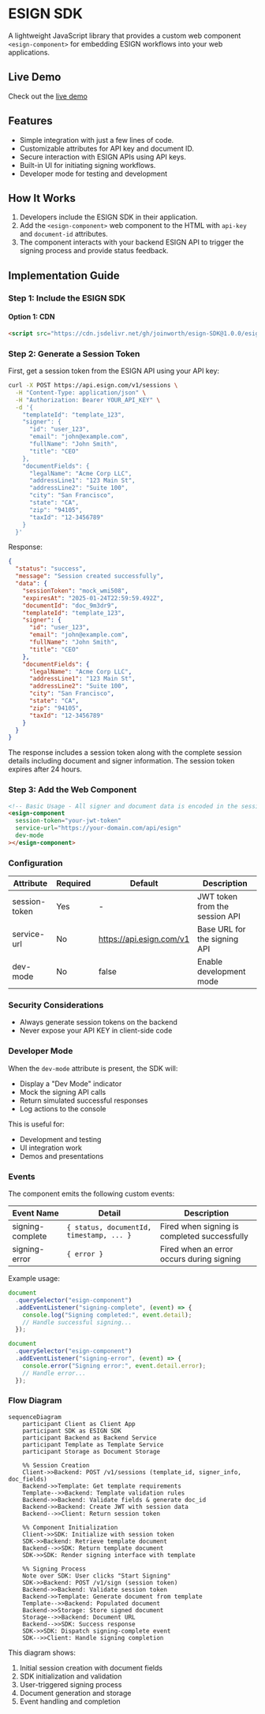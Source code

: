 # ESIGN SDK

A lightweight JavaScript library that provides a custom web component `<esign-component>` for embedding ESIGN workflows into your web applications.

## Live Demo

Check out the [live demo](https://joinworth.github.io/esign-SDK/example.html)

## Features

- Simple integration with just a few lines of code.
- Customizable attributes for API key and document ID.
- Secure interaction with ESIGN APIs using API keys.
- Built-in UI for initiating signing workflows.
- Developer mode for testing and development

## How It Works

1. Developers include the ESIGN SDK in their application.
2. Add the `<esign-component>` web component to the HTML with `api-key` and `document-id` attributes.
3. The component interacts with your backend ESIGN API to trigger the signing process and provide status feedback.

## Implementation Guide

### Step 1: Include the ESIGN SDK

#### Option 1: CDN

```html
<script src="https://cdn.jsdelivr.net/gh/joinworth/esign-SDK@1.0.0/esign-sdk.js"></script>
```

### Step 2: Generate a Session Token

First, get a session token from the ESIGN API using your API key:

```bash
curl -X POST https://api.esign.com/v1/sessions \
  -H "Content-Type: application/json" \
  -H "Authorization: Bearer YOUR_API_KEY" \
  -d '{
    "templateId": "template_123",
    "signer": {
      "id": "user_123",
      "email": "john@example.com",
      "fullName": "John Smith",
      "title": "CEO"
    },
    "documentFields": {
      "legalName": "Acme Corp LLC",
      "addressLine1": "123 Main St",
      "addressLine2": "Suite 100",
      "city": "San Francisco",
      "state": "CA",
      "zip": "94105",
      "taxId": "12-3456789"
    }
  }'
```

Response:

```json
{
  "status": "success",
  "message": "Session created successfully",
  "data": {
    "sessionToken": "mock_wmi508",
    "expiresAt": "2025-01-24T22:59:59.492Z",
    "documentId": "doc_9m3dr9",
    "templateId": "template_123",
    "signer": {
      "id": "user_123",
      "email": "john@example.com",
      "fullName": "John Smith",
      "title": "CEO"
    },
    "documentFields": {
      "legalName": "Acme Corp LLC",
      "addressLine1": "123 Main St",
      "addressLine2": "Suite 100",
      "city": "San Francisco",
      "state": "CA",
      "zip": "94105",
      "taxId": "12-3456789"
    }
  }
}
```

The response includes a session token along with the complete session details including document and signer information. The session token expires after 24 hours.

### Step 3: Add the Web Component

```html
<!-- Basic Usage - All signer and document data is encoded in the session token -->
<esign-component
  session-token="your-jwt-token"
  service-url="https://your-domain.com/api/esign"
  dev-mode
></esign-component>
```

### Configuration

| Attribute     | Required | Default                  | Description                    |
| ------------- | -------- | ------------------------ | ------------------------------ |
| session-token | Yes      | -                        | JWT token from the session API |
| service-url   | No       | https://api.esign.com/v1 | Base URL for the signing API   |
| dev-mode      | No       | false                    | Enable development mode        |

### Security Considerations

- Always generate session tokens on the backend
- Never expose your API KEY in client-side code

### Developer Mode

When the `dev-mode` attribute is present, the SDK will:

- Display a "Dev Mode" indicator
- Mock the signing API calls
- Return simulated successful responses
- Log actions to the console

This is useful for:

- Development and testing
- UI integration work
- Demos and presentations

### Events

The component emits the following custom events:

| Event Name       | Detail                                   | Description                                  |
| ---------------- | ---------------------------------------- | -------------------------------------------- |
| signing-complete | `{ status, documentId, timestamp, ... }` | Fired when signing is completed successfully |
| signing-error    | `{ error }`                              | Fired when an error occurs during signing    |

Example usage:

```javascript
document
  .querySelector("esign-component")
  .addEventListener("signing-complete", (event) => {
    console.log("Signing completed:", event.detail);
    // Handle successful signing...
  });

document
  .querySelector("esign-component")
  .addEventListener("signing-error", (event) => {
    console.error("Signing error:", event.detail.error);
    // Handle error...
  });
```

### Flow Diagram

```mermaid
sequenceDiagram
    participant Client as Client App
    participant SDK as ESIGN SDK
    participant Backend as Backend Service
    participant Template as Template Service
    participant Storage as Document Storage

    %% Session Creation
    Client->>Backend: POST /v1/sessions (template_id, signer_info, doc_fields)
    Backend->>Template: Get template requirements
    Template-->>Backend: Template validation rules
    Backend->>Backend: Validate fields & generate doc_id
    Backend->>Backend: Create JWT with session data
    Backend-->>Client: Return session token

    %% Component Initialization
    Client->>SDK: Initialize with session token
    SDK->>Backend: Retrieve template document
    Backend-->>SDK: Return template document
    SDK->>SDK: Render signing interface with template

    %% Signing Process
    Note over SDK: User clicks "Start Signing"
    SDK->>Backend: POST /v1/sign (session token)
    Backend->>Backend: Validate session token
    Backend->>Template: Generate document from template
    Template-->>Backend: Populated document
    Backend->>Storage: Store signed document
    Storage-->>Backend: Document URL
    Backend-->>SDK: Success response
    SDK->>SDK: Dispatch signing-complete event
    SDK-->>Client: Handle signing completion
```

This diagram shows:

1. Initial session creation with document fields
2. SDK initialization and validation
3. User-triggered signing process
4. Document generation and storage
5. Event handling and completion
